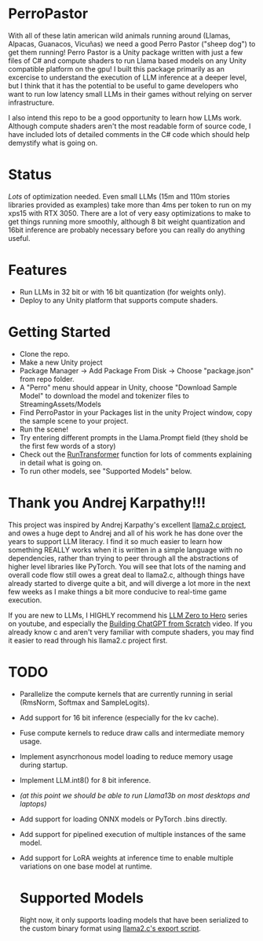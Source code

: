 # PerroPastor
With all of these latin american wild animals running around (Llamas, Alpacas, Guanacos, Vicuñas) we need a good Perro Pastor ("sheep dog") to get them running!  Perro Pastor is a Unity package written with just a few files of C# and compute shaders to run Llama based models on any Unity compatible platform on the gpu!  I built this package primarily as an excercise to understand the execution of LLM inference at a deeper level, but I think that it has the potential to be useful to game developers who want to run low latency small LLMs in their games without relying on server infrastructure.

I also intend this repo to be a good opportunity to learn how LLMs work.  Although compute shaders aren't the most readable form of source code, I have included lots of detailed comments in the C# code which should help demystify what is going on.

# Status
*Lots* of optimization needed.  Even small LLMs (15m and 110m stories libraries provided as examples) take more than 4ms per token to run on my xps15 with RTX 3050.  There are a lot of very easy optimizations to make to get things running more smoothly, although 8 bit weight quantization and 16bit inference are probably necessary before you can really do anything useful.

# Features
* Run LLMs in 32 bit or with 16 bit quantization (for weights only).
* Deploy to any Unity platform that supports compute shaders.

# Getting Started
* Clone the repo.
* Make a new Unity project
* Package Manager -> Add Package From Disk -> Choose "package.json" from repo folder.
* A "Perro" menu should appear in Unity, choose "Download Sample Model" to download the model and tokenizer files to StreamingAssets/Models
* Find PerroPastor in your Packages list in the unity Project window, copy the sample scene to your project.
* Run the scene!
* Try entering different prompts in the Llama.Prompt field (they shold be the first few words of a story)
* Check out the [RunTransformer](https://github.com/alvion427/PerroPastor/blob/master/UnityPackage/Llama.cs#L168) function for lots of comments explaining in detail what is going on.
* To run other models, see "Supported Models" below.

# Thank you Andrej Karpathy!!!
This project was inspired by Andrej Karpathy's excellent [llama2.c project](https://github.com/karpathy/llama2.c), and owes a huge dept to Andrej and all of his work he has done over the years to support LLM literacy.  I find it so much easier to learn how something REALLY works when it is written in a simple language with no dependencies, rather than trying to peer through all the abstractions of higher level libraries like PyTorch.  You will see that lots of the naming and overall code flow still owes a great deal to llama2.c, although things have already started to diverge quite a bit, and will diverge a lot more in the next few weeks as I make things a bit more conducive to real-time game execution.

If you are new to LLMs, I HIGHLY recommend his [LLM Zero to Hero](https://youtu.be/VMj-3S1tku0) series on youtube, and especially the [Building ChatGPT from Scratch](https://youtu.be/kCc8FmEb1nY) video.  If you already know c and aren't very familiar with compute shaders, you may find it easier to read through his llama2.c project first.

# TODO
* Parallelize the compute kernels that are currently running in serial (RmsNorm, Softmax and SampleLogits).
* Add support for 16 bit inference (especially for the kv cache).
* Fuse compute kernels to reduce draw calls and intermediate memory usage.
* Implement asyncrhonous model loading to reduce memory usage during startup.
* Implement LLM.int8() for 8 bit inference.
* *(at this point we should be able to run Llama13b on most desktops and laptops)*
* Add support for loading ONNX models or PyTorch .bins directly.
* Add support for pipelined execution of multiple instances of the same model.
* Add support for LoRA weights at inference time to enable multiple variations on one base model at runtime.

  # Supported Models
  Right now, it only supports loading models that have been serialized to the custom binary format using [llama2.c's export script](https://github.com/karpathy/llama2.c#metas-llama-2-models).
